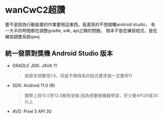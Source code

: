 # wanCwC2超讚
要不是因為行動裝置的作業要用這東西，我還真的不想接觸android studio，
有一大半的時間都在調整gradle, sdk, api之類的問題，
根本不是在練習程式，是在練習調整系統qwq

## 統一發票對獎機 Android Studio 版本
* GRADLE JDK: JAVA 11 
  > 我原本想要用1.8，但是不曉得為何程式要求我一定要用11
* SDK: Android 11.0 (R)
  > 實際上我10.0至12.0都有安裝
  > 因為想要做機器學習，至少要API29或30以上
* AVD: Pixel 5 API 30